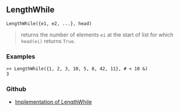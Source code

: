 ## LengthWhile

```
LengthWhile({e1, e2, ...}, head)
```

> returns the number of elements `ei` at the start of list for which `head(ei)` returns `True`.

### Examples


```
>> LengthWhile({1, 2, 3, 10, 5, 8, 42, 11}, # < 10 &)
3
```

### Github

* [Implementation of LengthWhile](https://github.com/axkr/symja_android_library/blob/master/symja_android_library/matheclipse-core/src/main/java/org/matheclipse/core/builtin/ListFunctions.java#L3964) 
